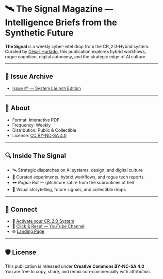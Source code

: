 # 🛰️ The Signal Magazine — Intelligence Briefs from the Synthetic Future

**The Signal** is a weekly cyber-intel drop from the CR_2.0-Hybrid system.  
Curated by [César Hurtado](https://hurtadovibes3.gumroad.com/), this publication explores hybrid workflows, rogue cognition, digital autonomy, and the strategic edge of AI culture.

---

## 📡 Issue Archive

- [Issue #1 — System Launch Edition](./The_Signal_Issue_01.pdf)

---

## 📁 About

- Format: Interactive PDF  
- Frequency: Weekly  
- Distribution: Public & Collectible  
- License: [CC BY-NC-SA 4.0](https://creativecommons.org/licenses/by-nc-sa/4.0/)

---

## 🔍 Inside The Signal

- 🛰️ Strategic dispatches on AI systems, design, and digital culture  
- 🧠 Curated experiments, hybrid workflows, and rogue tech reports  
- 🕶️ *Rogue Bot* — glitchcore satire from the subroutines of hell  
- 🎨 Visual storytelling, future signals, and collectible drops

---

## 🔗 Connect

- 🚀 [Activate your CR_2.0 System](https://hurtadovibes3.gumroad.com/l/txfxrl)  
- 🧠 [Click & Reset — YouTube Channel](https://www.youtube.com/@ClickandReset)  
- 🌐 [Landing Page](https://cr2hybrid.carrd.co)

---

## 🛡️ License

This publication is released under **Creative Commons BY-NC-SA 4.0**  
You are free to copy, share, and remix non-commercially with attribution.
